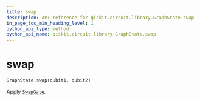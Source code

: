 ```yaml
---
title: swap
description: API reference for qiskit.circuit.library.GraphState.swap
in_page_toc_min_heading_level: 1
python_api_type: method
python_api_name: qiskit.circuit.library.GraphState.swap
---
```


# swap

<span id="qiskit.circuit.library.GraphState.swap" />

`GraphState.swap(qubit1, qubit2)`

Apply [`SwapGate`](qiskit.circuit.library.SwapGate "qiskit.circuit.library.SwapGate").

